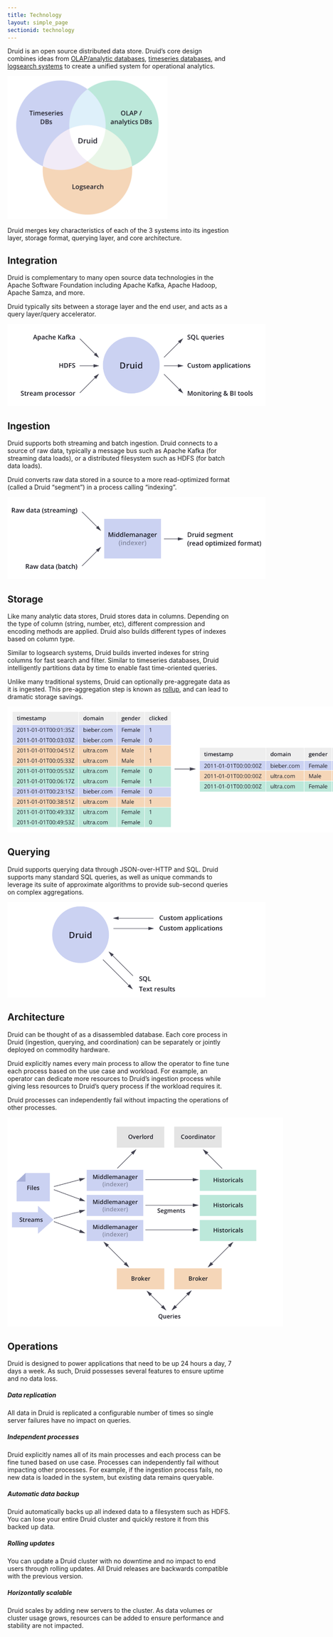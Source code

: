 ```yaml
---
title: Technology
layout: simple_page
sectionid: technology
---
```


Druid is an open source distributed data store. Druid’s core design combines ideas from [OLAP/analytic databases](https://en.wikipedia.org/wiki/Online_analytical_processing), [timeseries databases](https://en.wikipedia.org/wiki/Time_series_database), and [logsearch systems](https://en.wikipedia.org/wiki/Full-text_search) to create a unified system for operational analytics.

<div class="image-large">
  <img src="img/diagram-2.png" style="max-width: 360px">
</div>

Druid merges key characteristics of each of the 3 systems into its ingestion layer, storage format, querying layer, and core architecture.

## Integration

Druid is complementary to many open source data technologies in the Apache Software Foundation including Apache Kafka, Apache Hadoop, Apache Samza, and more.

Druid typically sits between a storage layer and the end user, and acts as a query layer/query accelerator.

<div class="image-large">
  <img src="img/diagram-3.png" style="max-width: 580px;">
</div>

## Ingestion

Druid supports both streaming and batch ingestion. Druid connects to a source of raw data, typically a message bus such as Apache Kafka (for streaming data loads), or a distributed filesystem such as HDFS (for batch data loads).

Druid converts raw data stored in a source to a more read-optimized format (called a Druid “segment”) in a process calling “indexing”.

<div class="image-large">
  <img src="img/diagram-4.png" style="max-width: 580px;">
</div>

## Storage

Like many analytic data stores, Druid stores data in columns. Depending on the type of column (string, number, etc), different compression and encoding methods are applied. Druid also builds different types of indexes based on column type.

Similar to logsearch systems, Druid builds inverted indexes for string columns for fast search and filter. Similar to timeseries databases, Druid intelligently partitions data by time to enable fast time-oriented queries.

Unlike many traditional systems, Druid can optionally pre-aggregate data as it is ingested. This pre-aggregation step is known as [rollup](/docs/latest/design/#roll-up), and can lead to dramatic storage savings.

<div class="image-large">
  <img src="img/diagram-5.png" style="max-width: 800px;">
</div>

## Querying

Druid supports querying data through JSON-over-HTTP and SQL. Druid supports many standard SQL queries, as well as unique commands to leverage its suite of approximate algorithms to provide sub-second queries on complex aggregations.

<div class="image-large">
  <img src="img/diagram-6.png" style="max-width: 580px;">
</div>

## Architecture

Druid can be thought of as a disassembled database. Each core process in Druid (ingestion, querying, and coordination) can be separately or jointly deployed on commodity hardware.

Druid explicitly names every main process to allow the operator to fine tune each process based on the use case and workload. For example, an operator can dedicate more resources to Druid’s ingestion process while giving less resources to Druid’s query process if the workload requires it.

Druid processes can independently fail without impacting the operations of other processes.

<div class="image-large">
  <img src="img/diagram-7.png" style="max-width: 620px;">
</div>

## Operations

Druid is designed to power applications that need to be up 24 hours a day, 7 days a week. As such, Druid possesses several features to ensure uptime and no data loss.

<div class="features">
  <div class="feature">
    <span class="fa fa-clone fa"></span>
    <h5>Data replication</h5>
    <p>
      All data in Druid is replicated a configurable number of times so single server failures have no impact on queries.
    </p>
  </div>
  <div class="feature">
    <span class="fa fa-th-large fa"></span>
    <h5>Independent processes</h5>
    <p>
      Druid explicitly names all of its main processes and each process can be fine tuned based on use case. Processes can independently fail without impacting other processes. For example, if the ingestion process fails, no new data is loaded in the system, but existing data remains queryable.
    </p>
  </div>
  <div class="feature">
    <span class="fa fa-cloud-download-alt fa"></span>
    <h5>Automatic data backup</h5>
    <p>
      Druid automatically backs up all indexed data to a filesystem such as HDFS. You can lose your entire Druid cluster and quickly restore it from this backed up data.
    </p>
  </div>
  <div class="feature">
    <span class="fa fa-sync-alt fa"></span>
    <h5>Rolling updates</h5>
    <p>
      You can update a Druid cluster with no downtime and no impact to end users through rolling updates. All Druid releases are backwards compatible with the previous version.
    </p>
  </div>
  <div class="feature">
    <span class="fa fa-sitemap fa"></span>
    <h5>Horizontally scalable</h5>
    <p>
      Druid scales by adding new servers to the cluster. As data volumes or cluster usage grows, resources can be added to ensure performance and stability are not impacted.    </p>
  </div>
</div>
